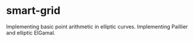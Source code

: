 # smart-grid
Implementing basic point arithmetic in elliptic curves.
Implementing Paillier and elliptic ElGamal.